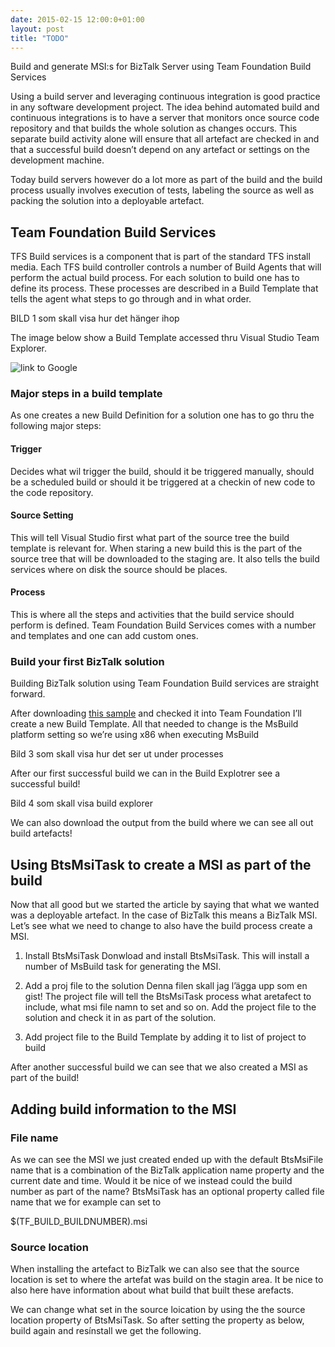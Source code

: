 ```yaml
---
date: 2015-02-15 12:00:0+01:00
layout: post
title: "TODO"
---
```

Build and generate MSI:s for BizTalk Server using Team Foundation Build Services

Using a build server and leveraging continuous integration is good practice in any software 
development project. The idea behind automated build and continuous integrations is to have a server that 
monitors once source code repository and that builds the whole solution as changes occurs. This separate build 
activity alone will ensure that all artefact are checked in and that a successful build doesn’t depend on any 
artefact or settings on the development machine.

Today build servers however do a lot more as part of the build and the build process usually involves execution of 
tests, labeling the source as well as packing the solution into a deployable artefact.

## Team Foundation Build Services
TFS Build services is a component that is part of the standard TFS install media. Each TFS build controller 
controls a number of Build Agents that will perform the actual build process. For each solution to build one has to 
define its process. These processes are described in a Build Template that tells the agent what steps to go through 
and in what order.

BILD 1 som skall visa hur det hänger ihop

The image below show a Build Template accessed thru Visual Studio Team Explorer.

![link to Google](https://www.dropbox.com/s/qmifhapfsaxkjlb/1.png?raw=1)

### Major steps in a build template
As one creates a new Build Definition for a solution one has to go thru the following major steps:
#### Trigger
Decides what wil trigger the build, should it be triggered manually, should be a scheduled build or should it 
be triggered at a checkin of new code to the code repository.

#### Source Setting
This will tell Visual Studio first what part of the source tree the build template is relevant for. When staring 
a new build this is the part of the source tree that will be downloaded to the staging are. It also tells the build 
services where on disk the source should be places.
#### Process
This is where all the steps and activities that the build service should perform is defined. Team Foundation Build 
Services comes with a number and templates and one can add custom ones. 

### Build your first BizTalk solution
Building BizTalk solution using Team Foundation Build services are straight forward. 

After downloading [this sample](https://github.com/riha/BtsMsiTask/tree/master/Sample) and checked it into Team 
Foundation I’ll create a new Build Template. 
All that needed to change is the MsBuild platform setting so we’re using x86 when executing MsBuild
 
Bild 3 som skall visa hur det ser ut under processes

After our first successful build we can in the Build Explotrer see a successful build!

Bild 4 som skall visa build explorer
 
We can also download the output from the build where we can see all out build artefacts!
 
## Using BtsMsiTask to create a MSI as part of the build
Now that all good but we started the article by saying that what we wanted was a deployable artefact. In the case of 
BizTalk this means a BizTalk MSI. Let’s see what we need to change to also have the build process create a MSI.
1. Install BtsMsiTask
Donwload and install BtsMsiTask. This will install a number of MsBuild task for generating the MSI.

2. Add a proj file to the solution
Denna filen skall jag l’ägga upp som en gist!
The project file will tell the BtsMsiTask process what aretafect to include, what msi file namn to set and so on. 
Add the project file to the solution and check it in as part of the solution.

3. Add project file to the Build Template by adding it to list of project to build

After another successful build we can see that we also created a MSI as part of the build!
 
## Adding build information to the MSI
### File name
As we can see the MSI we just created ended up with the default BtsMsiFile name that is a combination of the BizTalk application name property and the current date and time. Would it be nice of we instead could the build number as part of the name?
BtsMsiTask has an optional property called file name that we for example can set to 

<FileName>$(TF_BUILD_BUILDNUMBER).msi</FileName>

### Source location
When installing the artefact to BizTalk we can also see that the source location is set to where the artefat was build on the stagin area. It be nice to also here have information about what build that built these arefacts.
 
We can change what set in the source loication by using the the source location property of BtsMsiTask. So after setting the property as below, build again and resínstall we get the following.
 

